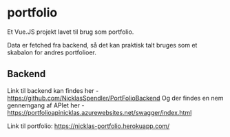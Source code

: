 # portfolio

Et Vue.JS projekt lavet til brug som portfolio.

Data er fetched fra backend, så det kan praktisk talt bruges som et skabalon for andres portfolioer.

## Backend
Link til backend kan findes her - https://github.com/NicklasSpendler/PortFolioBackend
Og der findes en nem gennemgang af APIet her - https://portfolioapinicklas.azurewebsites.net/swagger/index.html

Link til portfolio: https://nicklas-portfolio.herokuapp.com/
